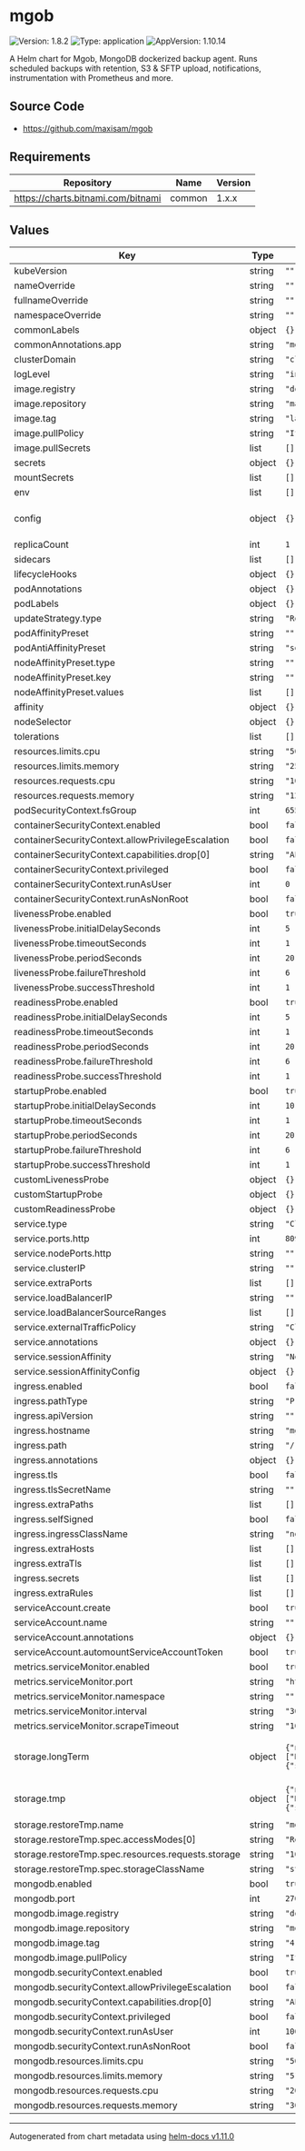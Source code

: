 # mgob

![Version: 1.8.2](https://img.shields.io/badge/Version-1.8.2-informational?style=flat-square) ![Type: application](https://img.shields.io/badge/Type-application-informational?style=flat-square) ![AppVersion: 1.10.14](https://img.shields.io/badge/AppVersion-1.10.14-informational?style=flat-square)

A Helm chart for Mgob,  MongoDB dockerized backup agent.
Runs scheduled backups with retention, S3 & SFTP upload, notifications, instrumentation with Prometheus and more.

## Source Code

* <https://github.com/maxisam/mgob>

## Requirements

| Repository | Name | Version |
|------------|------|---------|
| https://charts.bitnami.com/bitnami | common | 1.x.x |

## Values

| Key | Type | Default | Description |
|-----|------|---------|-------------|
| kubeVersion | string | `""` |  |
| nameOverride | string | `""` |  |
| fullnameOverride | string | `""` |  |
| namespaceOverride | string | `""` |  |
| commonLabels | object | `{}` |  |
| commonAnnotations.app | string | `"mgob"` |  |
| clusterDomain | string | `"cluster.local"` |  |
| logLevel | string | `"info"` |  |
| image.registry | string | `"docker.io"` |  |
| image.repository | string | `"maxisam/mgob"` |  |
| image.tag | string | `"latest"` |  |
| image.pullPolicy | string | `"IfNotPresent"` |  |
| image.pullSecrets | list | `[]` |  |
| secrets | object | `{}` |  |
| mountSecrets | list | `[]` |  |
| env | list | `[]` |  |
| config | object | `{}` | Backup plans. For details, see [values.yaml](values.yaml) |
| replicaCount | int | `1` |  |
| sidecars | list | `[]` |  |
| lifecycleHooks | object | `{}` |  |
| podAnnotations | object | `{}` |  |
| podLabels | object | `{}` |  |
| updateStrategy.type | string | `"RollingUpdate"` |  |
| podAffinityPreset | string | `""` |  |
| podAntiAffinityPreset | string | `"soft"` |  |
| nodeAffinityPreset.type | string | `""` |  |
| nodeAffinityPreset.key | string | `""` |  |
| nodeAffinityPreset.values | list | `[]` |  |
| affinity | object | `{}` |  |
| nodeSelector | object | `{}` |  |
| tolerations | list | `[]` |  |
| resources.limits.cpu | string | `"500m"` |  |
| resources.limits.memory | string | `"256Mi"` |  |
| resources.requests.cpu | string | `"100m"` |  |
| resources.requests.memory | string | `"128Mi"` |  |
| podSecurityContext.fsGroup | int | `65534` |  |
| containerSecurityContext.enabled | bool | `false` |  |
| containerSecurityContext.allowPrivilegeEscalation | bool | `false` |  |
| containerSecurityContext.capabilities.drop[0] | string | `"ALL"` |  |
| containerSecurityContext.privileged | bool | `false` |  |
| containerSecurityContext.runAsUser | int | `0` |  |
| containerSecurityContext.runAsNonRoot | bool | `false` |  |
| livenessProbe.enabled | bool | `true` |  |
| livenessProbe.initialDelaySeconds | int | `5` |  |
| livenessProbe.timeoutSeconds | int | `1` |  |
| livenessProbe.periodSeconds | int | `20` |  |
| livenessProbe.failureThreshold | int | `6` |  |
| livenessProbe.successThreshold | int | `1` |  |
| readinessProbe.enabled | bool | `true` |  |
| readinessProbe.initialDelaySeconds | int | `5` |  |
| readinessProbe.timeoutSeconds | int | `1` |  |
| readinessProbe.periodSeconds | int | `20` |  |
| readinessProbe.failureThreshold | int | `6` |  |
| readinessProbe.successThreshold | int | `1` |  |
| startupProbe.enabled | bool | `true` |  |
| startupProbe.initialDelaySeconds | int | `10` |  |
| startupProbe.timeoutSeconds | int | `1` |  |
| startupProbe.periodSeconds | int | `20` |  |
| startupProbe.failureThreshold | int | `6` |  |
| startupProbe.successThreshold | int | `1` |  |
| customLivenessProbe | object | `{}` |  |
| customStartupProbe | object | `{}` |  |
| customReadinessProbe | object | `{}` |  |
| service.type | string | `"ClusterIP"` |  |
| service.ports.http | int | `8090` |  |
| service.nodePorts.http | string | `""` |  |
| service.clusterIP | string | `""` |  |
| service.extraPorts | list | `[]` |  |
| service.loadBalancerIP | string | `""` |  |
| service.loadBalancerSourceRanges | list | `[]` |  |
| service.externalTrafficPolicy | string | `"Cluster"` |  |
| service.annotations | object | `{}` |  |
| service.sessionAffinity | string | `"None"` |  |
| service.sessionAffinityConfig | object | `{}` |  |
| ingress.enabled | bool | `false` |  |
| ingress.pathType | string | `"Prefix"` |  |
| ingress.apiVersion | string | `""` |  |
| ingress.hostname | string | `"mgob.local"` |  |
| ingress.path | string | `"/"` |  |
| ingress.annotations | object | `{}` |  |
| ingress.tls | bool | `false` |  |
| ingress.tlsSecretName | string | `""` |  |
| ingress.extraPaths | list | `[]` |  |
| ingress.selfSigned | bool | `false` |  |
| ingress.ingressClassName | string | `"nginx"` |  |
| ingress.extraHosts | list | `[]` |  |
| ingress.extraTls | list | `[]` |  |
| ingress.secrets | list | `[]` |  |
| ingress.extraRules | list | `[]` |  |
| serviceAccount.create | bool | `true` |  |
| serviceAccount.name | string | `""` |  |
| serviceAccount.annotations | object | `{}` |  |
| serviceAccount.automountServiceAccountToken | bool | `true` |  |
| metrics.serviceMonitor.enabled | bool | `true` |  |
| metrics.serviceMonitor.port | string | `"http"` |  |
| metrics.serviceMonitor.namespace | string | `""` |  |
| metrics.serviceMonitor.interval | string | `"30s"` |  |
| metrics.serviceMonitor.scrapeTimeout | string | `"10s"` |  |
| storage.longTerm | object | `{"name":"mgob-storage","spec":{"accessModes":["ReadWriteOnce"],"resources":{"requests":{"storage":"100Gi"}},"storageClassName":"standard"}}` | Persistent volume for backups, see `config.retention` |
| storage.tmp | object | `{"name":"mgob-tmp","spec":{"accessModes":["ReadWriteOnce"],"resources":{"requests":{"storage":"10Gi"}},"storageClassName":"standard"}}` | Persistent volume for temporary files |
| storage.restoreTmp.name | string | `"mgob-restore-tmp"` |  |
| storage.restoreTmp.spec.accessModes[0] | string | `"ReadWriteOnce"` |  |
| storage.restoreTmp.spec.resources.requests.storage | string | `"100Gi"` |  |
| storage.restoreTmp.spec.storageClassName | string | `"standard"` |  |
| mongodb.enabled | bool | `true` |  |
| mongodb.port | int | `27017` |  |
| mongodb.image.registry | string | `"docker.io"` |  |
| mongodb.image.repository | string | `"mongo"` |  |
| mongodb.image.tag | string | `"4.4.6"` |  |
| mongodb.image.pullPolicy | string | `"IfNotPresent"` |  |
| mongodb.securityContext.enabled | bool | `true` |  |
| mongodb.securityContext.allowPrivilegeEscalation | bool | `false` |  |
| mongodb.securityContext.capabilities.drop[0] | string | `"ALL"` |  |
| mongodb.securityContext.privileged | bool | `false` |  |
| mongodb.securityContext.runAsUser | int | `1001` |  |
| mongodb.securityContext.runAsNonRoot | bool | `false` |  |
| mongodb.resources.limits.cpu | string | `"500m"` |  |
| mongodb.resources.limits.memory | string | `"512Mi"` |  |
| mongodb.resources.requests.cpu | string | `"200m"` |  |
| mongodb.resources.requests.memory | string | `"300Mi"` |  |

----------------------------------------------
Autogenerated from chart metadata using [helm-docs v1.11.0](https://github.com/norwoodj/helm-docs/releases/v1.11.0)

